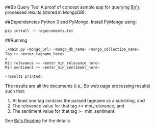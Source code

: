 ##Bo Query Tool
A proof of concept sample app for querying [Bo's](https://github.com/udeyrishi/bo) processed results (stored in MongoDB).

##Dependencies
Python 3 and PyMongo. Install PyMongo using:

```sh
pip install -r requirements.txt
```

##Running
```sh
./main.py <mongo_url> <mongo_db_name> <mongo_collection_name>
Tag >> <enter_tagname_here>
s
Min relevance >> <enter_min_relevance_here>
Min sentiment >> <enter_min_sentiment_here>

<results printed>
```

The results are all the documents (i.e., Bo web page processing results) such that:

1. At least one tag contains the passed tagname as a substring, and
2. The relevance value for that tag >= min\_relevance, and 
3. The sentiment value for that tag >= min\_sentiment.

See [Bo's Readme](https://github.com/udeyrishi/bo) for the details.
